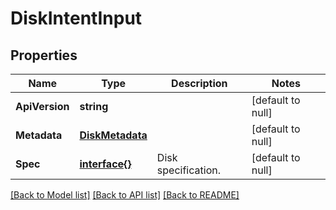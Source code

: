 # DiskIntentInput

## Properties
Name | Type | Description | Notes
------------ | ------------- | ------------- | -------------
**ApiVersion** | **string** |  | [default to null]
**Metadata** | [**DiskMetadata**](disk_metadata.md) |  | [default to null]
**Spec** | [**interface{}**](interface{}.md) | Disk specification. | [default to null]

[[Back to Model list]](../README.md#documentation-for-models) [[Back to API list]](../README.md#documentation-for-api-endpoints) [[Back to README]](../README.md)


